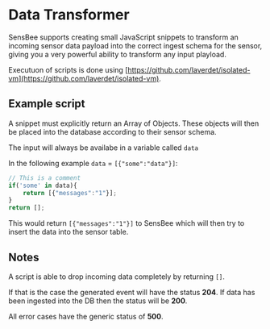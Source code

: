 <a id="data-transformer"></a>

# Data Transformer

SensBee supports creating small JavaScript snippets to transform an incoming sensor data payload into the correct ingest schema for the sensor, giving you a very powerful ability to transform any input playload.

Executuon of scripts is done using [https://github.com/laverdet/isolated-vm](https://github.com/laverdet/isolated-vm).

## Example script

A snippet must explicitly return an Array of Objects. These objects will then be placed into the database according to their sensor schema.

The input will always be availabe in a variable called `data`

In the following example `data` = `[{"some":"data"}]`:

```JavaScript
// This is a comment
if('some' in data){
    return [{"messages":"1"}];
}
return [];
```

This would return `[{"messages":"1"}]` to SensBee which will then try to insert the data into the sensor table.

## Notes

A script is able to drop incoming data completely by returning `[]`.

If that is the case the generated event will have the status **204**.
If data has been ingested into the DB then the status will be **200**.

All error cases have the generic status of **500**.
